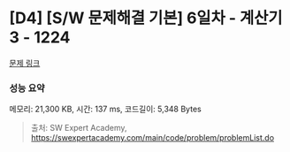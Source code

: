 # [D4] [S/W 문제해결 기본] 6일차 - 계산기3 - 1224 

[문제 링크](https://swexpertacademy.com/main/code/problem/problemDetail.do?contestProbId=AV14tDX6AFgCFAYD) 

### 성능 요약

메모리: 21,300 KB, 시간: 137 ms, 코드길이: 5,348 Bytes



> 출처: SW Expert Academy, https://swexpertacademy.com/main/code/problem/problemList.do